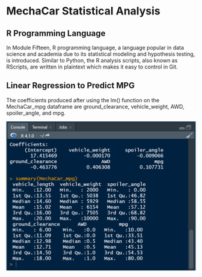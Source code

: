 # MechaCar Statistical Analysis

## R Programming Language
In Module Fifteen, R programming language, a language popular in data science and academia due to its statistical modeling and hypothesis testing, is introduced.  Similar to Python, the R analysis scripts, also known as RScripts, are written in plaintext which makes it easy to control in Git.

## Linear Regression to Predict MPG

The coefficients produced after using the lm() function on the MechaCar_mpg dataframe are ground_clearance, vehicle_weight, AWD, spoiler_angle, and mpg.

![](Images/MechaCar_mpg.PNG)